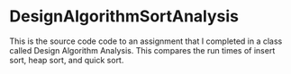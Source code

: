 # DesignAlgorithmSortAnalysis
This is the source code code to an assignment that I completed in a class called Design Algorithm Analysis. This compares the run times of insert sort, heap sort, and quick sort. 
